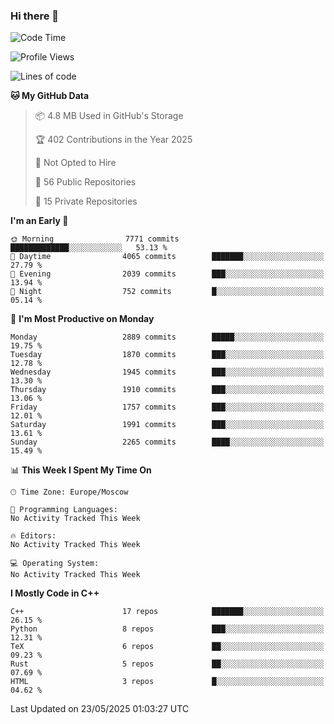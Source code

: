 ### Hi there 👋

<!--
**SemenMartynov/SemenMartynov** is a ✨ _special_ ✨ repository because its `README.md` (this file) appears on your GitHub profile.

Here are some ideas to get you started:

- 🔭 I’m currently working on ...
- 🌱 I’m currently learning ...
- 👯 I’m looking to collaborate on ...
- 🤔 I’m looking for help with ...
- 💬 Ask me about ...
- 📫 How to reach me: ...
- 😄 Pronouns: ...
- ⚡ Fun fact: ...
-->

<!--START_SECTION:waka-->
![Code Time](http://img.shields.io/badge/Code%20Time-0%20secs-blue)

![Profile Views](http://img.shields.io/badge/Profile%20Views-0-blue)

![Lines of code](https://img.shields.io/badge/From%20Hello%20World%20I%27ve%20Written-7.7%20million%20lines%20of%20code-blue)

**🐱 My GitHub Data** 

> 📦 4.8 MB Used in GitHub's Storage 
 > 
> 🏆 402 Contributions in the Year 2025
 > 
> 🚫 Not Opted to Hire
 > 
> 📜 56 Public Repositories 
 > 
> 🔑 15 Private Repositories 
 > 
**I'm an Early 🐤** 

```text
🌞 Morning                7771 commits        █████████████░░░░░░░░░░░░   53.13 % 
🌆 Daytime                4065 commits        ███████░░░░░░░░░░░░░░░░░░   27.79 % 
🌃 Evening                2039 commits        ███░░░░░░░░░░░░░░░░░░░░░░   13.94 % 
🌙 Night                  752 commits         █░░░░░░░░░░░░░░░░░░░░░░░░   05.14 % 
```
📅 **I'm Most Productive on Monday** 

```text
Monday                   2889 commits        █████░░░░░░░░░░░░░░░░░░░░   19.75 % 
Tuesday                  1870 commits        ███░░░░░░░░░░░░░░░░░░░░░░   12.78 % 
Wednesday                1945 commits        ███░░░░░░░░░░░░░░░░░░░░░░   13.30 % 
Thursday                 1910 commits        ███░░░░░░░░░░░░░░░░░░░░░░   13.06 % 
Friday                   1757 commits        ███░░░░░░░░░░░░░░░░░░░░░░   12.01 % 
Saturday                 1991 commits        ███░░░░░░░░░░░░░░░░░░░░░░   13.61 % 
Sunday                   2265 commits        ████░░░░░░░░░░░░░░░░░░░░░   15.49 % 
```


📊 **This Week I Spent My Time On** 

```text
🕑︎ Time Zone: Europe/Moscow

💬 Programming Languages: 
No Activity Tracked This Week

🔥 Editors: 
No Activity Tracked This Week

💻 Operating System: 
No Activity Tracked This Week
```

**I Mostly Code in C++** 

```text
C++                      17 repos            ███████░░░░░░░░░░░░░░░░░░   26.15 % 
Python                   8 repos             ███░░░░░░░░░░░░░░░░░░░░░░   12.31 % 
TeX                      6 repos             ██░░░░░░░░░░░░░░░░░░░░░░░   09.23 % 
Rust                     5 repos             ██░░░░░░░░░░░░░░░░░░░░░░░   07.69 % 
HTML                     3 repos             █░░░░░░░░░░░░░░░░░░░░░░░░   04.62 % 
```




 Last Updated on 23/05/2025 01:03:27 UTC
<!--END_SECTION:waka-->